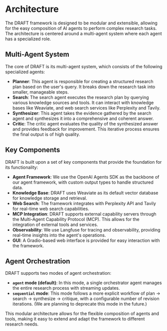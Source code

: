 # Architecture

The DRAFT framework is designed to be modular and extensible, allowing for the easy composition of AI agents to perform complex research tasks. The architecture is centered around a multi-agent system where each agent has a specialized role.

## Multi-Agent System

The core of DRAFT is its multi-agent system, which consists of the following specialized agents:

- **Planner**: This agent is responsible for creating a structured research plan based on the user's query. It breaks down the research task into smaller, manageable steps.
- **Search**: The search agent executes the research plan by querying various knowledge sources and tools. It can interact with knowledge bases like Weaviate, and web search services like Perplexity and Tavily.
- **Synthesizer**: This agent takes the evidence gathered by the search agent and synthesizes it into a comprehensive and coherent answer.
- **Critic**: The critic agent evaluates the quality of the synthesized answer and provides feedback for improvement. This iterative process ensures the final output is of high quality.

## Key Components

DRAFT is built upon a set of key components that provide the foundation for its functionality:

- **Agent Framework**: We use the OpenAI Agents SDK as the backbone of our agent framework, with custom output types to handle structured data.
- **Knowledge Base**: DRAFT uses Weaviate as its default vector database for knowledge storage and retrieval.
- **Web Search**: The framework integrates with Perplexity API and Tavily for real-time web search capabilities.
- **MCP Integration**: DRAFT supports external capability servers through the Multi-Agent Capability Protocol (MCP). This allows for the integration of external tools and services.
- **Observability**: We use Langfuse for tracing and observability, providing real-time insights into the agent's operations.
- **GUI**: A Gradio-based web interface is provided for easy interaction with the framework.

## Agent Orchestration

DRAFT supports two modes of agent orchestration:

- **`agent` mode (default)**: In this mode, a single orchestrator agent manages the entire research process with streaming updates.
- **`sequential` mode**: This mode follows a more explicit workflow of plan → search → synthesize → critique, with a configurable number of revision iterations. (We are planning to deprecate this mode in the future.)

This modular architecture allows for the flexible composition of agents and tools, making it easy to extend and adapt the framework to different research needs.
